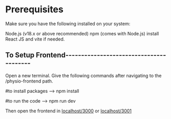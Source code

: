 # Prerequisites
Make sure you have the following installed on your system:

Node.js (v18.x or above recommended)
npm (comes with Node.js)
install React JS and vite if needed.

## To Setup Frontend----------------------------------------

Open a new terminal.
Give the following commands after navigating to the /physio-frontend path. 

#to install packages -->
npm install

#to run the code -->
npm run dev

Then open the frontend in [localhost/3000](http://localhost:3000/) or [localhost/3001](http://localhost:3001/)




